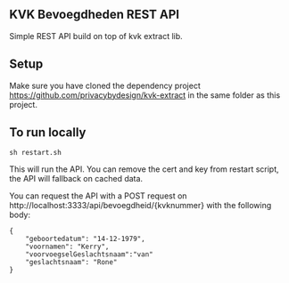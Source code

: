 KVK Bevoegdheden REST API
--------------------

Simple REST API build on top of kvk extract lib. 

## Setup
Make sure you have cloned the dependency project https://github.com/privacybydesign/kvk-extract in the same folder as this project.

## To run locally
```
sh restart.sh
```
This will run the API. You can remove the cert and key from restart script, the API will fallback on cached data. 

You can request the API with a POST request on http://localhost:3333/api/bevoegdheid/{kvknummer} with the following body:
```
{
	"geboortedatum": "14-12-1979",
	"voornamen": "Kerry",
	"voorvoegselGeslachtsnaam":"van"
	"geslachtsnaam": "Rone"
}
```
